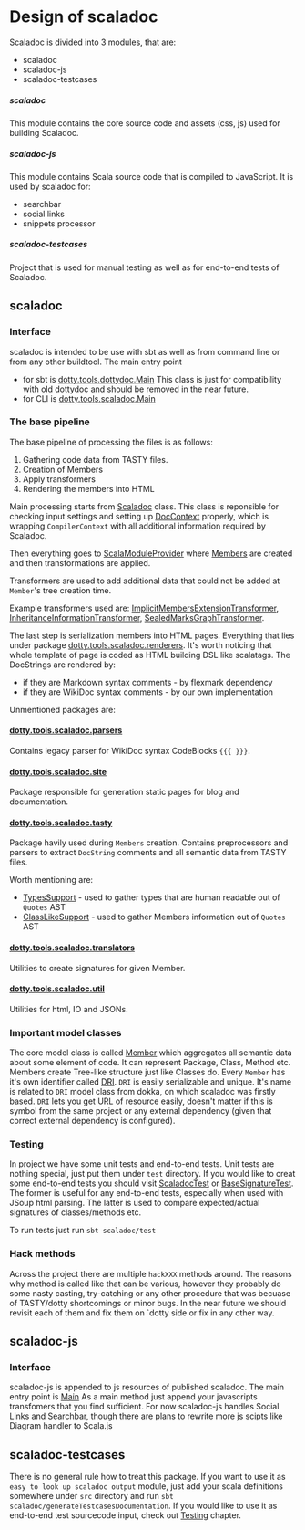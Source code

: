 # Design of scaladoc

Scaladoc is divided into 3 modules, that are:
- scaladoc
- scaladoc-js
- scaladoc-testcases

##### scaladoc

This module contains the core source code and assets (css, js) used for building Scaladoc.

##### scaladoc-js

This module contains Scala source code that is compiled to JavaScript. It is used by scaladoc for:
- searchbar
- social links
- snippets processor

##### scaladoc-testcases

Project that is used for manual testing as well as for end-to-end tests of Scaladoc.

## scaladoc

### Interface

scaladoc is intended to be use with sbt as well as from command line or from any other buildtool. The main entry point
- for sbt is [dotty.tools.dottydoc.Main](../../src/dotty/tools/dottydoc/Main.scala)
  This class is just for compatibility with old dottydoc and should be removed in the near future.
- for CLI is [dotty.tools.scaladoc.Main](../../src/dotty/tools/scaladoc/Main.scala)

### The base pipeline

The base pipeline of processing the files is as follows:

1. Gathering code data from TASTY files.
2. Creation of Members
3. Apply transformers
4. Rendering the members into HTML

Main processing starts from [Scaladoc](../../src/dotty/tools/scaladoc/Scaladoc.scala) class. This class is reponsible for checking
input settings and setting up [DocContext](../../src/dotty/tools/scaladoc/DocContext.scala) properly, which is wrapping `CompilerContext` with
all additional information required by Scaladoc.

Then everything goes to [ScalaModuleProvider](../../src/dotty/tools/scaladoc/ScalaModuleProvider.scala) where [Members](../../src/dotty/tools/scaladoc/api.scala) are created and then
transformations are applied.

Transformers are used to add additional data that could not be added at `Member`'s tree creation time.

Example transformers used are: [ImplicitMembersExtensionTransformer](../../src/dotty/tools/scaladoc/transformers/ImplicitMembersExtensionTransformer.scala),
[InheritanceInformationTransformer](../../src/dotty/tools/scaladoc/transformers/InheritanceInformationTransformer.scala),
[SealedMarksGraphTransformer](../../src/dotty/tools/scaladoc/transformers/SealedMarksGraphTransformer.scala).

The last step is serialization members into HTML pages. Everything that lies under package [dotty.tools.scaladoc.renderers](../../src/dotty/tools/scaladoc/renderers). It's worth noticing that whole template of page is coded as HTML building DSL like scalatags. The DocStrings are rendered by:
- if they are Markdown syntax comments - by flexmark dependency
- if they are WikiDoc syntax comments - by our own implementation

Unmentioned packages are:
#### [dotty.tools.scaladoc.parsers](../../src/dotty/tools/scaladoc/parsers)

Contains legacy parser for WikiDoc syntax CodeBlocks `{{{ }}}`.

#### [dotty.tools.scaladoc.site](../../src/dotty/tools/scaladoc/site)

Package responsible for generation static pages for blog and documentation.

#### [dotty.tools.scaladoc.tasty](../../src/dotty/tools/scaladoc/tasty)

Package havily used during `Members` creation. Contains preprocessors and parsers to extract `DocString` comments and
all semantic data from TASTY files.

Worth mentioning are:
- [TypesSupport](../../src/dotty/tools/scaladoc/tasty/TypesSupport.scala) - used to gather types that are human readable out of `Quotes` AST
- [ClassLikeSupport](../../src/dotty/tools/scaladoc/tasty/ClassLikeSupport.scala) - used to gather Members information out of `Quotes` AST

#### [dotty.tools.scaladoc.translators](../../src/dotty/tools/scaladoc/translators)

Utilities to create signatures for given Member.

#### [dotty.tools.scaladoc.util](../../src/dotty/tools/scaladoc/util)

Utilities for html, IO and JSONs.

### Important model classes

The core model class is called [Member](../../src/dotty/tools/scaladoc/api.scala) which aggregates all semantic data about some element of code.
It can represent Package, Class, Method etc. Members create Tree-like structure just like Classes do. Every `Member` has it's own identifier called
[DRI](../../src/dotty/tools/scaladoc/DRI.scala). `DRI` is easily serializable and unique. It's name is related to `DRI` model class from dokka,
on which scaladoc was firstly based. `DRI` lets you get URL of resource easily, doesn't matter if this is symbol from the same project or any external
dependency (given that correct external dependency is configured).

### Testing

In project we have some unit tests and end-to-end tests.
Unit tests are nothing special, just put them under `test` directory.
If you would like to creat some end-to-end tests you should visit [ScaladocTest](../../test/dotty/tools/scaladoc/ScaladocTest.scala) or
[BaseSignatureTest](../../test/dotty/tools/scaladoc/signatures/SignatureTest.scala).
The former is useful for any end-to-end tests, especially when used with JSoup html parsing.
The latter is used to compare expected/actual signatures of classes/methods etc.

To run tests just run `sbt scaladoc/test`

### Hack methods

Across the project there are multiple `hackXXX` methods around. The reasons why method is called like that can be various, however they probably do
some nasty casting, try-catching or any other procedure that was becuase of TASTY/dotty shortcomings or minor bugs. In the near future we should
revisit each of them and fix them on `dotty side or fix in any other way.

## scaladoc-js

### Interface

scaladoc-js is appended to js resources of published scaladoc. The main entry point is [Main](../../../scaladoc-js/src/Main.scala)
As a main method just append your javascripts transfomers that you find sufficient.
For now scaladoc-js handles Social Links and Searchbar, though there are plans to rewrite more js scipts like Diagram handler to Scala.js

## scaladoc-testcases

There is no general rule how to treat this package. If you want to use it as `easy to look up scaladoc output` module, just add your scala definitions
somewhere under `src` directory and run `sbt scaladoc/generateTestcasesDocumentation`. If you would like to use it as end-to-end test sourcecode input, check out [Testing](#testing) chapter.
